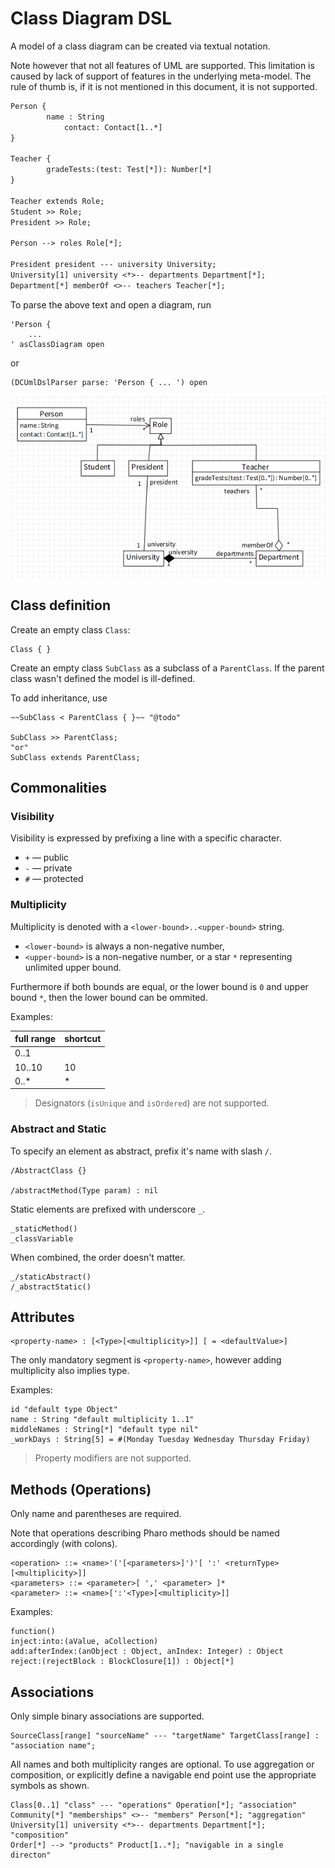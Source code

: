 # Class Diagram DSL

A model of a class diagram can be created via textual notation.

Note however that not all features of UML are supported. This limitation is caused by lack of support of features in the underlying meta-model. The rule of thumb is, if it is not mentioned in this document, it is not supported.

```txt
Person {
	    name : String
		    contact: Contact[1..*]
}

Teacher {
	    gradeTests:(test: Test[*]): Number[*]
}

Teacher extends Role;
Student >> Role;
President >> Role;

Person --> roles Role[*];

President president --- university University;
University[1] university <*>-- departments Department[*];
Department[*] memberOf <>-- teachers Teacher[*];
```

To parse the above text and open a diagram, run

```st
'Person {
	...
' asClassDiagram open
```
or
```st
(DCUmlDslParser parse: 'Person { ... ') open
```

![diagram](figures/diagram.png)


## Class definition

Create an empty class `Class`:
```
Class { }
```

Create an empty class `SubClass` as a subclass of a `ParentClass`. If the parent class wasn't defined the model is ill-defined.

To add inheritance, use

```
~~SubClass < ParentClass { }~~ "@todo"

SubClass >> ParentClass;
"or"
SubClass extends ParentClass;
```

## Commonalities

### Visibility

Visibility is expressed by prefixing a line with a specific character.

* `+` — public
* `-` — private
* `#` — protected

### Multiplicity

Multiplicity is denoted with a `<lower-bound>..<upper-bound>` string.

* `<lower-bound>` is always a non-negative number,
* `<upper-bound>` is a non-negative number, or a star `*` representing unlimited upper bound.

Furthermore if both bounds are equal, or the lower bound is `0` and upper bound `*`, then the lower bound can be ommited.

Examples:

full range | shortcut
---------- | --------
0..1|
10..10|10
0..\*|\*

> Designators (`isUnique` and `isOrdered`) are not supported.

### Abstract and Static

To specify an element as abstract, prefix it's name with slash `/`.

```st
/AbstractClass {}

/abstractMethod(Type param) : nil
```

Static elements are prefixed with underscore `_`.


```st
_staticMethod()
_classVariable
```

When combined, the order doesn't matter.

```st
_/staticAbstract()
/_abstractStatic()
```


## Attributes

```st
<property-name> : [<Type>[<multiplicity>]] [ = <defaultValue>]
```

The only mandatory segment is `<property-name>`, however adding multiplicity also implies type.

Examples:

```st
id "default type Object"
name : String "default multiplicity 1..1"
middleNames : String[*] "default type nil"
_workDays : String[5] = #(Monday Tuesday Wednesday Thursday Friday)
```

> Property modifiers are not supported.

## Methods (Operations)

Only name and parentheses are required.

Note that operations describing Pharo methods should be named accordingly (with colons).

```st
<operation> ::= <name>'('[<parameters>]')'[ ':' <returnType>[<multiplicity>]]
<parameters> ::= <parameter>[ ',' <parameter> ]*
<parameter> ::= <name>[':'<Type>[<multiplicity>]]
```

Examples:

```st
function()
inject:into:(aValue, aCollection)
add:afterIndex:(anObject : Object, anIndex: Integer) : Object
reject:(rejectBlock : BlockClosure[1]) : Object[*]
```

## Associations

Only simple binary associations are supported.

```
SourceClass[range] "sourceName" --- "targetName" TargetClass[range] : "association name";
```

All names and both multiplicity ranges are optional. To use aggregation or composition, or explicitly define a navigable end point use the appropriate symbols as shown.

```
Class[0..1] "class" --- "operations" Operation[*]; "association"
Community[*] "memberships" <>-- "members" Person[*]; "aggregation"
University[1] university <*>-- departments Department[*]; "composition"
Order[*] --> "products" Product[1..*]; "navigable in a single directon"
```
